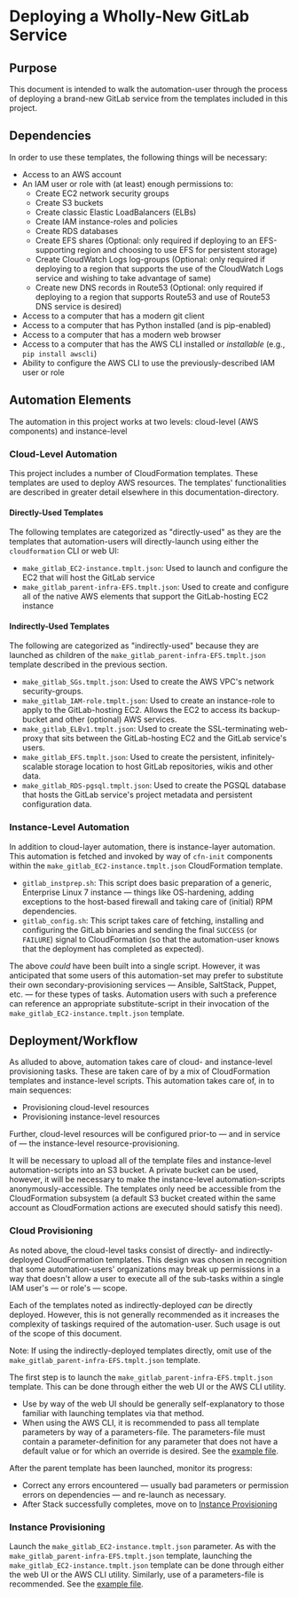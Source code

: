 # Deploying a Wholly-New GitLab Service

## Purpose

This document is intended to walk the automation-user through the process of deploying a brand-new GitLab service from the templates included in this project.

## Dependencies

In order to use these templates, the following things will be necessary:

* Access to an AWS account
* An IAM user or role with (at least) enough permissions to:
    * Create EC2 network security groups
    * Create S3 buckets
    * Create classic Elastic LoadBalancers (ELBs)
    * Create IAM instance-roles and policies
    * Create RDS databases
    * Create EFS shares (Optional: only required if deploying to an EFS-supporting region and choosing to use EFS for persistent storage)
    * Create CloudWatch Logs log-groups (Optional: only required if deploying to a region that supports the use of the CloudWatch Logs service and wishing to take advantage of same)
    * Create new DNS records in Route53 (Optional: only required if deploying to a region that supports Route53 and use of Route53 DNS service is desired)
* Access to a computer that has a modern git client
* Access to a computer that has Python installed (and is pip-enabled)
* Access to a computer that has a modern web browser
* Access to a computer that has the AWS CLI installed or _installable_ (e.g., `pip install awscli`)
* Ability to configure the AWS CLI to use the previously-described IAM user or role

## Automation Elements

The automation in this project works at two levels: cloud-level (AWS components) and instance-level

### Cloud-Level Automation

This project includes a number of CloudFormation templates. These templates are used to deploy AWS resources.
The templates' functionalities are described in greater detail elsewhere in this documentation-directory.

#### Directly-Used Templates

The following templates are categorized as "directly-used" as they are the templates that automation-users will directly-launch using either the `cloudformation` CLI or web UI:

* `make_gitlab_EC2-instance.tmplt.json`: Used to launch and configure the EC2 that will host the GitLab service
* `make_gitlab_parent-infra-EFS.tmplt.json`: Used to create and configure all of the native AWS elements that support the GitLab-hosting EC2 instance

 
#### Indirectly-Used Templates

The following are categorized as "indirectly-used" because they are launched as children of the `make_gitlab_parent-infra-EFS.tmplt.json` template described in the previous section.

* `make_gitlab_SGs.tmplt.json`: Used to create the AWS VPC's network security-groups.
* `make_gitlab_IAM-role.tmplt.json`: Used to create an instance-role to apply to the GitLab-hosting EC2. Allows the EC2 to access its backup-bucket and other (optional) AWS services.
* `make_gitlab_ELBv1.tmplt.json`: Used to create the SSL-terminating web-proxy that sits between the GitLab-hosting EC2 and the GitLab service's users.
* `make_gitlab_EFS.tmplt.json`: Used to create the persistent, infinitely-scalable storage location to host GitLab repositories, wikis and other data.
* `make_gitlab_RDS-pgsql.tmplt.json`:  Used to create the PGSQL database that hosts the GitLab service's project metadata and persistent configuration data.

### Instance-Level Automation

In addition to cloud-layer automation, there is instance-layer automation. This automation is fetched and invoked by way of `cfn-init` components within the `make_gitlab_EC2-instance.tmplt.json` CloudFormation template.

* `gitlab_instprep.sh`: This script does basic preparation of a generic, Enterprise Linux 7 instance &mdash; things like OS-hardening, adding exceptions to the host-based firewall and taking care of (initial) RPM dependencies.
* `gitlab_config.sh`: This script takes care of fetching, installing and configuring the GitLab binaries and sending the final `SUCCESS` (or `FAILURE`) signal to CloudFormation (so that the automation-user knows that the deployment has completed as expected).

The above _could_ have been built into a single script. However, it was anticipated that some users of this automation-set may prefer to substitute their own secondary-provisioning services &mdash; Ansible, SaltStack, Puppet, etc. &mdash; for these types of tasks. Automation users with such a preference can reference an appropriate substitute-script in their invocation of the `make_gitlab_EC2-instance.tmplt.json` template.

## Deployment/Workflow

As alluded to above, automation takes care of cloud- and instance-level provisioning tasks. These are taken care of by a mix of CloudFormation templates and instance-level scripts. This automation takes care of, in to main sequences:

* Provisioning cloud-level resources
* Provisioning instance-level resources

Further, cloud-level resources will be configured prior-to &mdash; and in service of &mdash; the instance-level resource-provisioning.

It will be necessary to upload all of the template files and instance-level automation-scripts into an S3 bucket. A private bucket can be used, however, it will be necessary to make the instance-level automation-scripts anonymously-accessible. The templates only need be accessible from the CloudFormation subsystem (a default S3 bucket created within the same account as CloudFormation actions are executed should satisfy this need).

### Cloud Provisioning

As noted above, the cloud-level tasks consist of directly- and indirectly-deployed CloudFormation templates. This design was chosen in recognition that some automation-users' organizations may break up permissions in a way that doesn't allow a user to execute all of the sub-tasks within a single IAM user's &mdash; or role's &mdash; scope.

Each of the templates noted as indirectly-deployed _can_ be directly deployed. However, this is not generally recommended as it increases the complexity of taskings required of the automation-user. Such usage is out of the scope of this document.

Note: If using the indirectly-deployed templates directly, omit use of the `make_gitlab_parent-infra-EFS.tmplt.json` template.

The first step is to launch the `make_gitlab_parent-infra-EFS.tmplt.json` template. This can be done through either the web UI or the AWS CLI utility.

* Use by way of the web UI should be generally self-explanatory to those familiar with launching templates via that method.
* When using the AWS CLI, it is recommended to pass all template parameters by way of a parameters-file. The parameters-file must contain a parameter-definition for any parameter that does not have a default value or for which an override is desired. See the [example file](infrastructure.parameters).

After the parent template has been launched, monitor its progress:
* Correct any errors encountered &mdash; usually bad parameters or permission errors on dependencies &mdash; and re-launch as necessary.
* After Stack successfully completes, move on to [Instance Provisioning](#instance-provisioning)

### Instance Provisioning

Launch the `make_gitlab_EC2-instance.tmplt.json` parameter. As with the `make_gitlab_parent-infra-EFS.tmplt.json` template, launching the `make_gitlab_EC2-instance.tmplt.json` template can be done through either the web UI or the AWS CLI utility. Similarly, use of a parameters-file is recommended.  See the [example file](ec2.parameters).
